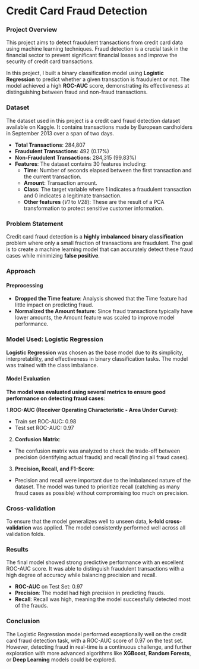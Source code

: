 # Credit Card Fraud Detection
### Project Overview
This project aims to detect fraudulent transactions from credit card data using machine learning techniques. Fraud detection is a crucial task in the financial sector to prevent significant financial losses and improve the security of credit card transactions.

In this project, I built a binary classification model using **Logistic Regression** to predict whether a given transaction is fraudulent or not. The model achieved a high **ROC-AUC** score, demonstrating its effectiveness at distinguishing between fraud and non-fraud transactions.
### Dataset
The dataset used in this project is a credit card fraud detection dataset available on Kaggle. It contains transactions made by European cardholders in September 2013 over a span of two days.

* **Total Transactions**: 284,807
* **Fraudulent Transactions**: 492 (0.17%)
* **Non-Fraudulent Transactions**: 284,315 (99.83%)
* **Features**: The dataset contains 30 features including:
  * **Time**: Number of seconds elapsed between the first transaction and the current transaction.
  * **Amount**: Transaction amount.
  * **Class**: The target variable where 1 indicates a fraudulent transaction and 0 indicates a legitimate transaction.
  * **Other features** (*V1* to *V28*): These are the result of a PCA transformation to protect sensitive customer information.
### Problem Statement
Credit card fraud detection is a **highly imbalanced binary classification** problem where only a small fraction of transactions are fraudulent. The goal is to create a machine learning model that can accurately detect these fraud cases while minimizing **false positive**.
### Approach
#### Preprocessing
* **Dropped the Time feature**: Analysis showed that the Time feature had little impact on predicting fraud.
* **Normalized the Amount feature**: Since fraud transactions typically have lower amounts, the Amount feature was scaled to improve model performance.
### Model Used: Logistic Regression
**Logistic Regression** was chosen as the base model due to its simplicity, interpretability, and effectiveness in binary classification tasks. The model was trained with the class imbalance.

#### Model Evaluation
**The model was evaluated using several metrics to ensure good performance on detecting fraud cases**:

1.**ROC-AUC (Receiver Operating Characteristic - Area Under Curve)**:

* Train set ROC-AUC: 0.98
* Test set ROC-AUC: 0.97

2. **Confusion Matrix**:

* The confusion matrix was analyzed to check the trade-off between precision (identifying actual frauds) and recall (finding all fraud cases).

3. **Precision, Recall, and F1-Score**:

* Precision and recall were important due to the imbalanced nature of the dataset. The model was tuned to prioritize recall (catching as many fraud cases as possible) without compromising too much on precision.
### Cross-validation
To ensure that the model generalizes well to unseen data, **k-fold cross-validation** was applied. The model consistently performed well across all validation folds.
### Results
The final model showed strong predictive performance with an excellent ROC-AUC score. It was able to distinguish fraudulent transactions with a high degree of accuracy while balancing precision and recall.

* **ROC-AUC** on Test Set: 0.97
* **Precision**: The model had high precision in predicting frauds.
* **Recall**: Recall was high, meaning the model successfully detected most of the frauds.
### Conclusion
The Logistic Regression model performed exceptionally well on the credit card fraud detection task, with a ROC-AUC score of 0.97 on the test set. However, detecting fraud in real-time is a continuous challenge, and further exploration with more advanced algorithms like **XGBoost**, **Random Forests**, or **Deep Learning** models could be explored.
  

